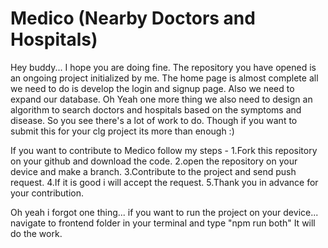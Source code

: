 # Medico (Nearby Doctors and Hospitals)
Hey buddy... I hope you are doing fine.
The repository you have opened is an ongoing project initialized by me.
The home page is almost complete all we need to do is develop the login and signup page.
Also we need to expand our database.
Oh Yeah one more thing we also need to design an algorithm to search doctors and hospitals based on the symptoms and disease.
So you see there's a lot of work to do. Though if you want to submit this for your clg project its more than enough :)

If you want to contribute to Medico follow my steps -
  1.Fork this repository on your github and download the code.
  2.open the repository on your device and make a branch.
  3.Contribute to the project and send push request.
  4.If it is good i will accept the request.
  5.Thank you in advance for your contribution.

Oh yeah i forgot one thing... if you want to run the project on your device... navigate to frontend folder in your terminal and type "npm run both"
It will do the work.
